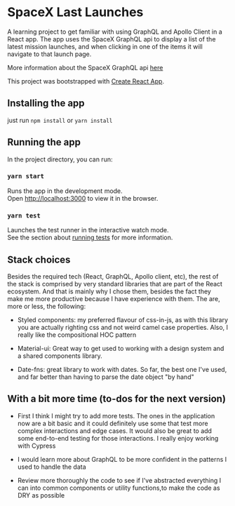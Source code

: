 # SpaceX Last Launches

A learning project to get familiar with using GraphQL and Apollo Client in a React app.
The app uses the SpaceX GraphQL api to display a list of the latest mission launches, and when clicking in one of the items it will navigate to that launch page.

More information about the SpaceX GraphQL api [here](https://api.spacex.land/graphql/)

This project was bootstrapped with [Create React App](https://github.com/facebook/create-react-app).

## Installing the app

just run `npm install` or `yarn install`


## Running the app

In the project directory, you can run:

### `yarn start`

Runs the app in the development mode.\
Open [http://localhost:3000](http://localhost:3000) to view it in the browser.


### `yarn test`

Launches the test runner in the interactive watch mode.\
See the section about [running tests](https://facebook.github.io/create-react-app/docs/running-tests) for more information.


## Stack choices

Besides the required tech (React, GraphQL, Apollo client, etc), the rest of the stack is comprised by very standard libraries that are part of the React ecosystem. And that is mainly why I chose them, besides the fact they make me more productive because I have experience with them. The are, more or less, the following:

- Styled components: my preferred flavour of css-in-js, as with this library you are actually righting css and not weird camel case  properties. Also, I really like the compositional HOC pattern

- Material-ui: Great way to get used to working with a design system and a shared components library. 

- Date-fns: great library to work with dates. So far, the best one I've used, and far better than having to parse the date object "by hand"


## With a bit more time (to-dos for the next version)

- First I think I might try to add more tests. The ones in the application now are a bit basic and it could definitely use some that test more complex interactions and edge cases. It would also be great to add some end-to-end testing for those interactions. I really enjoy working with Cypress

- I would learn more about GraphQL to be more confident in the patterns I used to handle the data

- Review more thoroughly the code to see if I've abstracted everything I can into common components or utility functions,to make the code as DRY as possible
